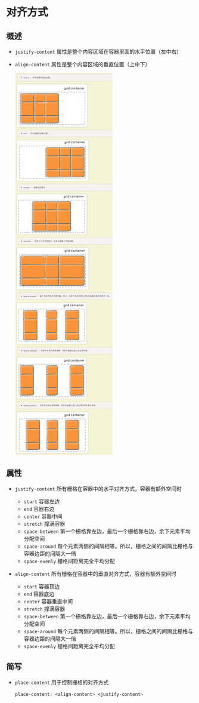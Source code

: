 # 对齐方式

## 概述

+ `justify-content` 属性是整个内容区域在容器里面的水平位置（左中右）
+ `align-content` 属性是整个内容区域的垂直位置（上中下）

  ![栅格对齐](./../images/栅格对齐.jpg)

## 属性

+ `justify-content` 所有栅格在容器中的水平对齐方式，容器有额外空间时

  + `start` 容器左边
  + `end` 容器右边
  + `center` 容器中间
  + `stretch` 撑满容器
  + `space-between` 第一个栅格靠左边，最后一个栅格靠右边，余下元素平均分配空间
  + `space-around` 每个元素两侧的间隔相等。所以，栅格之间的间隔比栅格与容器边距的间隔大一倍
  + `space-evenly` 栅格间距离完全平均分配

+ `align-content` 所有栅格在容器中的垂直对齐方式，容器有额外空间时

  + `start` 容器顶边
  + `end` 容器底边
  + `center` 容器垂直中间
  + `stretch` 撑满容器
  + `space-between` 第一个栅格靠左边，最后一个栅格靠右边，余下元素平均分配空间
  + `space-around` 每个元素两侧的间隔相等。所以，栅格之间的间隔比栅格与容器边距的间隔大一倍
  + `space-evenly` 栅格间距离完全平均分配

## 简写

+ `place-content` 用于控制栅格的对齐方式

  ```css
  place-content: <align-content> <justify-content>
  ```
